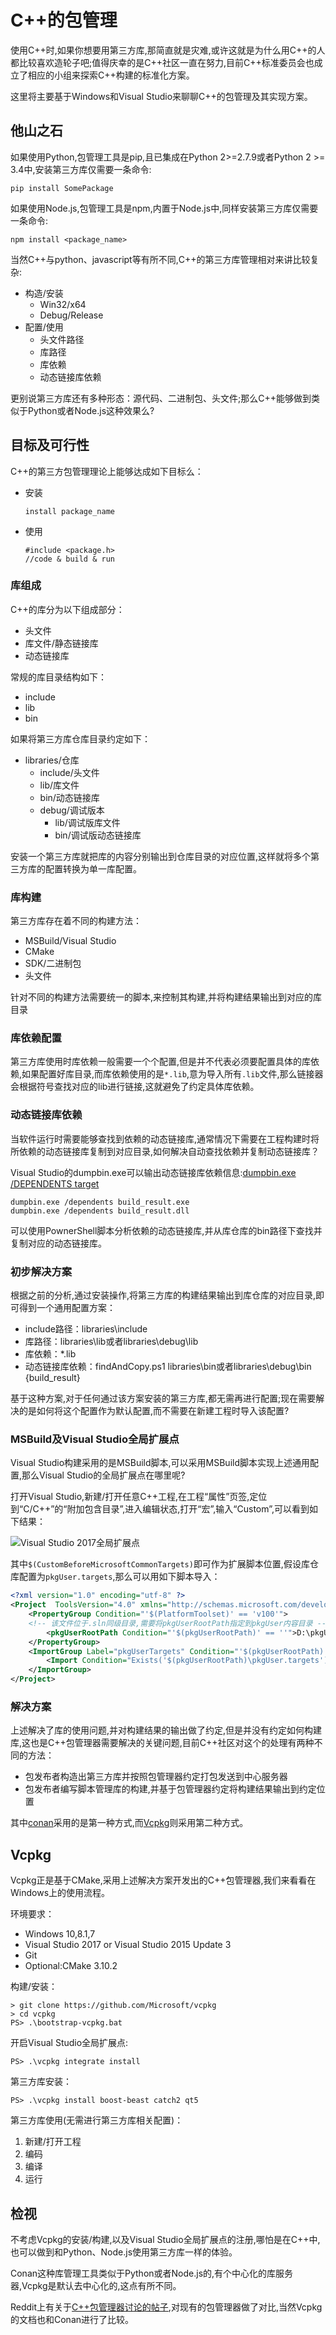 # C++的包管理
使用C++时,如果你想要用第三方库,那简直就是灾难,或许这就是为什么用C++的人都比较喜欢造轮子吧;值得庆幸的是C++社区一直在努力,目前C++标准委员会也成立了相应的小组来探索C++构建的标准化方案。

这里将主要基于Windows和Visual Studio来聊聊C++的包管理及其实现方案。

## 他山之石
如果使用Python,包管理工具是pip,且已集成在Python 2>=2.7.9或者Python 2 >= 3.4中,安装第三方库仅需要一条命令:
```
pip install SomePackage
```

如果使用Node.js,包管理工具是npm,内置于Node.js中,同样安装第三方库仅需要一条命令:
```
npm install <package_name>
```
当然C++与python、javascript等有所不同,C++的第三方库管理相对来讲比较复杂:
- 构造/安装
    - Win32/x64
    - Debug/Release 
- 配置/使用
    - 头文件路径
    - 库路径
    - 库依赖
    - 动态链接库依赖

更别说第三方库还有多种形态：源代码、二进制包、头文件;那么C++能够做到类似于Python或者Node.js这种效果么?

## 目标及可行性

C++的第三方包管理理论上能够达成如下目标么：
- 安装
    ```
    install package_name
    ```
- 使用
    ```
    #include <package.h>
    //code & build & run
    ```

### 库组成
C++的库分为以下组成部分：
- 头文件
- 库文件/静态链接库
- 动态链接库

常规的库目录结构如下：
- include
- lib
- bin

如果将第三方库仓库目录约定如下：
- libraries/仓库
    - include/头文件
    - lib/库文件
    - bin/动态链接库
    - debug/调试版本
        - lib/调试版库文件
        - bin/调试版动态链接库

安装一个第三方库就把库的内容分别输出到仓库目录的对应位置,这样就将多个第三方库的配置转换为单一库配置。

### 库构建
第三方库存在着不同的构建方法：
- MSBuild/Visual Studio
- CMake
- SDK/二进制包
- 头文件

针对不同的构建方法需要统一的脚本,来控制其构建,并将构建结果输出到对应的库目录

### 库依赖配置
第三方库使用时库依赖一般需要一个个配置,但是并不代表必须要配置具体的库依赖,如果配置好库目录,而库依赖使用的是`*.lib`,意为导入所有`.lib`文件,那么链接器会根据符号查找对应的lib进行链接,这就避免了约定具体库依赖。

### 动态链接库依赖
当软件运行时需要能够查找到依赖的动态链接库,通常情况下需要在工程构建时将所依赖的动态链接库复制到对应目录,如何解决自动查找依赖并复制动态链接库？

Visual Studio的dumpbin.exe可以输出动态链接库依赖信息:[dumpbin.exe /DEPENDENTS target](https://docs.microsoft.com/zh-cn/cpp/build/reference/dependents)
```
dumpbin.exe /dependents build_result.exe
dumpbin.exe /dependents build_result.dll
```
可以使用PownerShell脚本分析依赖的动态链接库,并从库仓库的bin路径下查找并复制对应的动态链接库。

### 初步解决方案
根据之前的分析,通过安装操作,将第三方库的构建结果输出到库仓库的对应目录,即可得到一个通用配置方案：
- include路径：libraries\include
- 库路径：libraries\lib或者libraries\debug\lib
- 库依赖：*.lib
- 动态链接库依赖：findAndCopy.ps1 libraries\bin或者libraries\debug\bin {build_result} 

基于这种方案,对于任何通过该方案安装的第三方库,都无需再进行配置;现在需要解决的是如何将这个配置作为默认配置,而不需要在新建工程时导入该配置?

### MSBuild及Visual Studio全局扩展点
Visual Studio构建采用的是MSBuild脚本,可以采用MSBuild脚本实现上述通用配置,那么Visual Studio的全局扩展点在哪里呢?

打开Visual Studio,新建/打开任意C++工程,在工程“属性”页签,定位到“C/C++”的“附加包含目录”,进入编辑状态,打开“宏”,输入“Custom”,可以看到如下结果：

![Visual Studio 2017全局扩展点]( image.png)

其中`$(CustomBeforeMicrosoftCommonTargets)`即可作为扩展脚本位置,假设库仓库配置为`pkgUser.targets`,那么可以用如下脚本导入：
```XML
<?xml version="1.0" encoding="utf-8" ?>
<Project  ToolsVersion="4.0" xmlns="http://schemas.microsoft.com/developer/msbuild/2003">
    <PropertyGroup Condition="'$(PlatformToolset)' == 'v100'">
    <!-- 该文件位于.sln同级目录,需要将pkgUserRootPath指定到pkgUser内容目录 -->
        <pkgUserRootPath Condition="'$(pkgUserRootPath)' == ''">D:\pkgUser</pkgUserRootPath>
    </PropertyGroup>
    <ImportGroup Label="pkgUserTargets" Condition="'$(pkgUserRootPath)' != ''">
        <Import Condition="Exists('$(pkgUserRootPath)\pkgUser.targets')" Project="$(pkgUserRootPath)\pkgUser.targets" />
    </ImportGroup>
</Project>
```

###  解决方案
上述解决了库的使用问题,并对构建结果的输出做了约定,但是并没有约定如何构建库,这也是C++包管理器需要解决的关键问题,目前C++社区对这个的处理有两种不同的方法：
- 包发布者构造出第三方库并按照包管理器约定打包发送到中心服务器
- 包发布者编写脚本管理库的构建,并基于包管理器约定将构建结果输出到约定位置

其中[conan](https://conan.io/)采用的是第一种方式,而[Vcpkg](https://github.com/Microsoft/vcpkg)则采用第二种方式。

## **Vcpkg**
Vcpkg正是基于CMake,采用上述解决方案开发出的C++包管理器,我们来看看在Windows上的使用流程。

环境要求：
- Windows 10,8.1,7
- Visual Studio 2017 or Visual Studio 2015 Update 3 
- Git
- Optional:CMake 3.10.2

构建/安装：
```
> git clone https://github.com/Microsoft/vcpkg
> cd vcpkg
PS> .\bootstrap-vcpkg.bat
```
开启Visual Studio全局扩展点:
```
PS> .\vcpkg integrate install
```

第三方库安装：
```
PS> .\vcpkg install boost-beast catch2 qt5
```

第三方库使用(无需进行第三方库相关配置)：
1. 新建/打开工程
2. 编码
3. 编译
4. 运行

## 检视
不考虑Vcpkg的安装/构建,以及Visual Studio全局扩展点的注册,哪怕是在C++中,也可以做到和Python、Node.js使用第三方库一样的体验。

Conan这种库管理工具类似于Python或者Node.js的,有个中心化的库服务器,Vcpkg是默认去中心化的,这点有所不同。

Reddit上有关于[C++包管理器讨论的帖子](https://www.reddit.com/r/cpp/comments/8t0ufu/what_is_a_good_package_manager_for_c/),对现有的包管理器做了对比,当然Vcpkg的文档也和Conan进行了比较。












